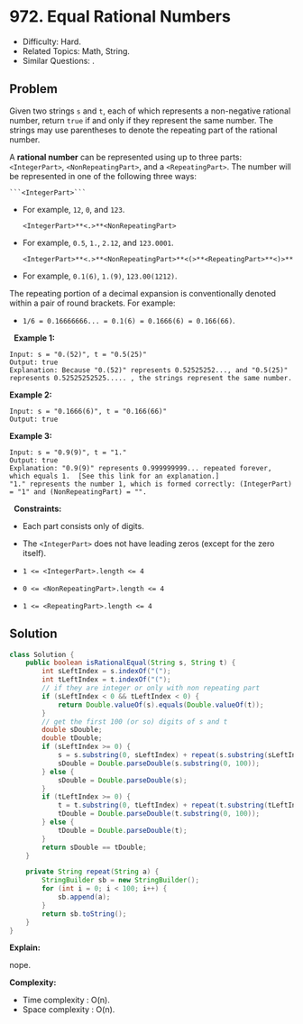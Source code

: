 # 972. Equal Rational Numbers

- Difficulty: Hard.
- Related Topics: Math, String.
- Similar Questions: .

## Problem

Given two strings ```s``` and ```t```, each of which represents a non-negative rational number, return ```true``` if and only if they represent the same number. The strings may use parentheses to denote the repeating part of the rational number.

A **rational number** can be represented using up to three parts: ```<IntegerPart>```, ```<NonRepeatingPart>```, and a ```<RepeatingPart>```. The number will be represented in one of the following three ways:


	```<IntegerPart>```

	
		
- For example, ```12```, ```0```, and ```123```.
	
	
	```<IntegerPart>**<.>**<NonRepeatingPart>```
	
		
- For example, ```0.5```, ```1.```, ```2.12```, and ```123.0001```.
	
	
	```<IntegerPart>**<.>**<NonRepeatingPart>**<(>**<RepeatingPart>**<)>**```
	
		
- For example, ```0.1(6)```, ```1.(9)```, ```123.00(1212)```.
	
	


The repeating portion of a decimal expansion is conventionally denoted within a pair of round brackets. For example:


	
- ```1/6 = 0.16666666... = 0.1(6) = 0.1666(6) = 0.166(66)```.


 
**Example 1:**

```
Input: s = "0.(52)", t = "0.5(25)"
Output: true
Explanation: Because "0.(52)" represents 0.52525252..., and "0.5(25)" represents 0.52525252525..... , the strings represent the same number.
```

**Example 2:**

```
Input: s = "0.1666(6)", t = "0.166(66)"
Output: true
```

**Example 3:**

```
Input: s = "0.9(9)", t = "1."
Output: true
Explanation: "0.9(9)" represents 0.999999999... repeated forever, which equals 1.  [See this link for an explanation.]
"1." represents the number 1, which is formed correctly: (IntegerPart) = "1" and (NonRepeatingPart) = "".
```

 
**Constraints:**


	
- Each part consists only of digits.
	
- The ```<IntegerPart>``` does not have leading zeros (except for the zero itself).
	
- ```1 <= <IntegerPart>.length <= 4```
	
- ```0 <= <NonRepeatingPart>.length <= 4```
	
- ```1 <= <RepeatingPart>.length <= 4```



## Solution

```java
class Solution {
    public boolean isRationalEqual(String s, String t) {
        int sLeftIndex = s.indexOf("(");
        int tLeftIndex = t.indexOf("(");
        // if they are integer or only with non repeating part
        if (sLeftIndex < 0 && tLeftIndex < 0) {
            return Double.valueOf(s).equals(Double.valueOf(t));
        }
        // get the first 100 (or so) digits of s and t
        double sDouble;
        double tDouble;
        if (sLeftIndex >= 0) {
            s = s.substring(0, sLeftIndex) + repeat(s.substring(sLeftIndex + 1, s.length() - 1));
            sDouble = Double.parseDouble(s.substring(0, 100));
        } else {
            sDouble = Double.parseDouble(s);
        }
        if (tLeftIndex >= 0) {
            t = t.substring(0, tLeftIndex) + repeat(t.substring(tLeftIndex + 1, t.length() - 1));
            tDouble = Double.parseDouble(t.substring(0, 100));
        } else {
            tDouble = Double.parseDouble(t);
        }
        return sDouble == tDouble;
    }

    private String repeat(String a) {
        StringBuilder sb = new StringBuilder();
        for (int i = 0; i < 100; i++) {
            sb.append(a);
        }
        return sb.toString();
    }
}
```

**Explain:**

nope.

**Complexity:**

* Time complexity : O(n).
* Space complexity : O(n).
